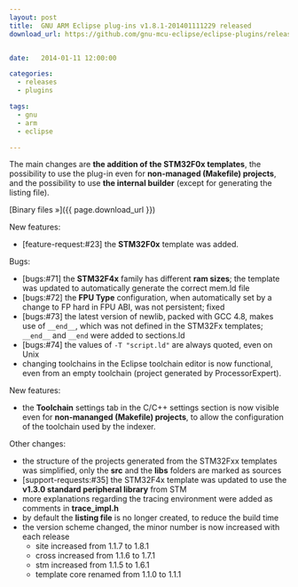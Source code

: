 ```yaml
---
layout: post
title:  GNU ARM Eclipse plug-ins v1.8.1-201401111229 released
download_url: https://github.com/gnu-mcu-eclipse/eclipse-plugins/releases/tag/v1.8.1-201401111229


date:   2014-01-11 12:00:00

categories:
  - releases
  - plugins

tags:
  - gnu
  - arm
  - eclipse

---
```


The main changes are **the addition of the STM32F0x templates**, the possibility to use the plug-in even for **non-managed (Makefile) projects**, and the possibility to use **the internal builder** (except for generating the listing file).

[Binary files »]({{ page.download_url }})

New features:

- [feature-request:#23] the **STM32F0x** template was added.

Bugs:

- [bugs:#71] the **STM32F4x** family has different **ram sizes**; the template was updated to automatically generate the correct mem.ld file
- [bugs:#72] the **FPU Type** configuration, when automatically set by a change to FP hard in FPU ABI, was not persistent; fixed
- [bugs:#73] the latest version of newlib, packed with GCC 4.8, makes use of `__end__`, which was not defined in the STM32Fx templates; `__end__` and `__end` were added to sections.ld
- [bugs:#74] the values of `-T "script.ld"` are always quoted, even on Unix
- changing toolchains in the Eclipse toolchain editor is now functional, even from an empty toolchain (project generated by ProcessorExpert).

New features:

- the **Toolchain** settings tab in the C/C++ settings section is now visible even for **non-mananged (Makefile) projects**, to allow the configuration of the toolchain used by the indexer.

Other changes:

- the structure of the projects generated from the STM32Fxx templates was simplified, only the **src** and the **libs** folders are marked as sources
- [support-requests:#35] the STM32F4x template was updated to use the **v1.3.0 standard peripheral library** from STM
- more explanations regarding the tracing environment were added as comments in **trace_impl.h**
- by default the **listing file** is no longer created, to reduce the build time
- the version scheme changed, the minor number is now increased with each release
  - site increased from 1.1.7 to 1.8.1
  - cross increased from 1.1.6 to 1.7.1
  - stm increased from 1.1.5 to 1.6.1
  - template core renamed from 1.1.0 to 1.1.1
